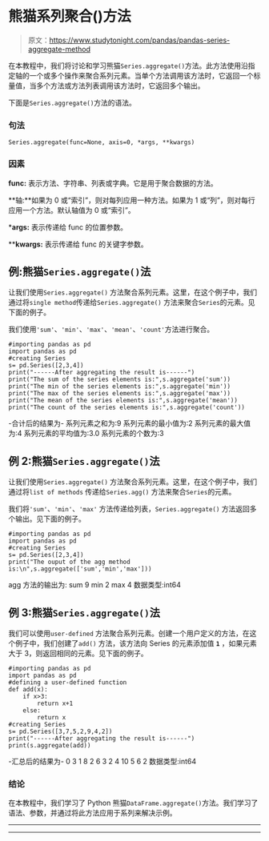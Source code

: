 # 熊猫系列聚合()方法

> 原文：<https://www.studytonight.com/pandas/pandas-series-aggregate-method>

在本教程中，我们将讨论和学习熊猫`Series.aggregate()`方法。此方法使用沿指定轴的一个或多个操作来聚合系列元素。当单个方法调用该方法时，它返回一个标量值，当多个方法或方法列表调用该方法时，它返回多个输出。

下面是`Series.aggregate()`方法的语法。

### 句法

```
Series.aggregate(func=None, axis=0, *args, **kwargs)
```

### 因素

**func:** 表示方法、字符串、列表或字典。它是用于聚合数据的方法。

**轴:**如果为 0 或“索引”，则对每列应用一种方法。如果为 1 或“列”，则对每行应用一个方法。默认轴值为 0 或“索引”。

***args:** 表示传递给 func 的位置参数。

****kwargs:** 表示传递给 func 的关键字参数。

## 例:熊猫`Series.aggregate()`法

让我们使用`Series.aggregate()` 方法聚合系列元素。这里，在这个例子中，我们通过将`single method`传递给`Series.aggregate()` 方法来聚合`Series`的元素。见下面的例子。

我们使用`'sum'`、`'min'`、`'max'`、`'mean'`、`'count'`方法进行聚合。

```
#importing pandas as pd
import pandas as pd
#creating Series
s= pd.Series([2,3,4])
print("------After aggregating the result is------")
print("The sum of the series elements is:",s.aggregate('sum'))
print("The min of the series elements is:",s.aggregate('min'))
print("The max of the series elements is:",s.aggregate('max'))
print("The mean of the series elements is:",s.aggregate('mean'))
print("The count of the series elements is:",s.aggregate('count'))
```

-合计后的结果为-
系列元素之和为:9
系列元素的最小值为:2
系列元素的最大值为:4
系列元素的平均值为:3.0
系列元素的个数为:3

## 例 2:熊猫`Series.aggregate()`法

让我们使用`Series.aggregate()` 方法聚合系列元素。这里，在这个例子中，我们通过将`list of methods` 传递给`Series.agg()` 方法来聚合`Series`的元素。

我们将`'sum'`、`'min'`、`'max'` 方法传递给列表，`Series.aggregate()` 方法返回多个输出。见下面的例子。

```
#importing pandas as pd
import pandas as pd
#creating Series
s= pd.Series([2,3,4])
print("The ouput of the agg method is:\n",s.aggregate(['sum','min','max']))
```

agg 方法的输出为:
sum 9
min 2
max 4
数据类型:int64

## 例 3:熊猫`Series.aggregate()`法

我们可以使用`user-defined` 方法聚合系列元素。创建一个用户定义的方法，在这个例子中，我们创建了`add()` 方法，该方法向 Series 的元素添加值 **`1`** ，如果元素大于 3，则返回相同的元素。见下面的例子。

```
#importing pandas as pd
import pandas as pd
#defining a user-defined function
def add(x):
    if x>3:
        return x+1
    else:
        return x
#creating Series
s= pd.Series([3,7,5,2,9,4,2])
print("------After aggregating the result is------")
print(s.aggregate(add))
```

-汇总后的结果为-
0 3
1 8
2 6
3 2
4 10
5
6 2
数据类型:int64

### 结论

在本教程中，我们学习了 Python 熊猫`DataFrame.aggregate()`方法。我们学习了语法、参数，并通过将此方法应用于系列来解决示例。

* * *

* * *